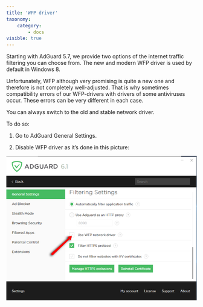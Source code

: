```yaml
---
title: 'WFP driver'
taxonomy:
    category:
        - docs
visible: true
---
```


Starting with AdGuard 5.7, we provide two options of the internet traffic filtering you can choose from. The new and modern WFP driver is used by default in Windows 8.

Unfortunately, WFP although very promising is quite a new one and therefore is not completely well-adjusted. That is why sometimes compatibility errors of our WFP-drivers with drivers of some antiviruses occur. These errors can be very different in each case.

You can always switch to the old and stable network driver.

To do so:

1. Go to AdGuard General Settings.

2. Disable WFP driver as it’s done in this picture:

![](wpf_en_2.png)
